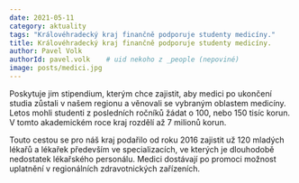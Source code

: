 ```yaml
---
date: 2021-05-11
category: aktuality
tags: "Královéhradecký kraj finančně podporuje studenty medicíny."
title: Královéhradecký kraj finančně podporuje studenty medicíny.
author: Pavel Volk
authorId: pavel.volk    # uid nekoho z _people (nepoviné)
image: posts/medici.jpg
---
```


Poskytuje jim stipendium, kterým chce zajistit, aby medici po ukončení studia zůstali v našem regionu a věnovali se vybraným oblastem medicíny. Letos mohli studenti z posledních ročníků žádat o 100, nebo 150 tisíc korun. V tomto akademickém roce kraj rozdělí až 7 milionů korun.

Touto cestou se pro náš kraj podařilo od roku 2016 zajistit už 120 mladých lékařů a lékařek především ve specializacích, ve kterých je dlouhodobě nedostatek lékařského personálu. Medici dostávají po promoci možnost uplatnění v regionálních zdravotnických zařízeních. 
